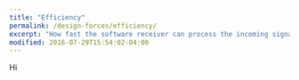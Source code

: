 ```yaml
---
title: "Efficiency"
permalink: /design-forces/efficiency/
excerpt: "How fast the software receiver can process the incoming signal, and in particular how many channels it can sustain in parallel."
modified: 2016-07-29T15:54:02-04:00
---
```


Hi

